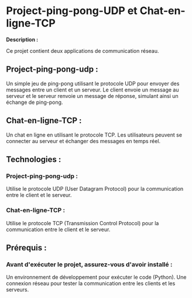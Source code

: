 <h1>Project-ping-pong-UDP et Chat-en-ligne-TCP</h1>
<strong>Description :</strong> <br>
<p>Ce projet contient deux applications de communication réseau.</p>

<h2>Project-ping-pong-udp :</h2>  Un simple jeu de ping-pong utilisant le protocole UDP pour envoyer des messages entre un client et un serveur. Le client envoie un message au serveur et le serveur renvoie un message de réponse, simulant ainsi un échange de ping-pong.

<h2>Chat-en-ligne-TCP :</h2>Un chat en ligne en utilisant le protocole TCP. Les utilisateurs peuvent se connecter au serveur et échanger des messages en temps réel.<br>
<h2>Technologies :</h2>
<h3>Project-ping-pong-udp :</h3> Utilise le protocole UDP (User Datagram Protocol) pour la communication entre le client et le serveur.<br>
<h3>Chat-en-ligne-TCP :</h3> Utilise le protocole TCP (Transmission Control Protocol) pour la communication entre le client et le serveur.
<h2>Prérequis :</h2>
<h3>Avant d'exécuter le projet, assurez-vous d'avoir installé :</h3>

<p>Un environnement de développement pour exécuter le code (Python).
Une connexion réseau pour tester la communication entre les clients et les serveurs.</p>
